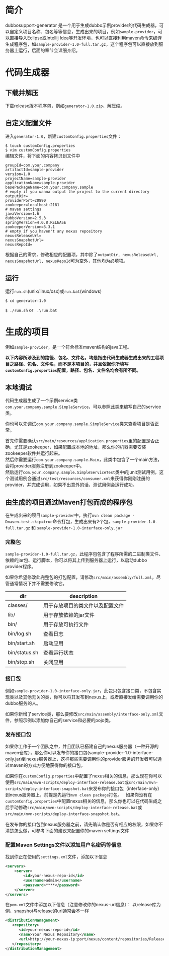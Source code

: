 # 简介
dubbosupport-generator 是一个用于生成dubbo示例provider的代码生成器，可以自定义项目名称、包名等等信息，生成出来的项目，例如`sample-provider`，可以直接导入Eclipse或Intellij Idea等开发环境，也可以直接利用maven命令来编译生成程序包，如`sample-provider-1.0-full.tar.gz`，这个程序包可以直接放到服务器上运行，后面的章节会详细介绍。
# 代码生成器
## 下载并解压
下载release版本程序包，例如`generator-1.0.zip`，解压缩。

## 自定义配置文件
进入`generator-1.0`，新建`customConfig.properties`文件：

`$ touch customConfig.properties`  
`$ vim customConfig.properties`  
编辑文件，将下面的内容拷贝到文件中  
```properties
groupId=com.your.company
artifactId=sample-provider
version=1.0
projectName=sample-provider
applicationName=sample-provider
basePackageName=com.your.company.sample
# empty if you wanna output the project to the current directory
outputDir=
providerPort=20890
zookeeper=localhost:2181
# maven settings
javaVersion=1.6
dubboVersion=2.5.3
springVersion=4.0.8.RELEASE
zookeeperVersion=3.3.1
# empty if you haven't any nexus repository
nexusReleaseUrl=
nexusSnapshotUrl=
nexusRepoId=
```

根据自己的需求，修改相应的配置项，其中除了`outputDir, nexusReleaseUrl, nexusSnapshotUrl, nexusRepoId`可为空外，其他均为必填项。

## 运行
运行`run.sh`(unix/linux/osx)或`run.bat`(windows)

`$ cd generator-1.0`

`$ ./run.sh` or ` .\run.bat`

# 生成的项目
例如`sample-provider`，是一个符合标准maven结构的java工程。

**以下内容所涉及到的路径、包名、文件名，均是指由代码生成器生成出来的工程项目之路径、包名、文件名，而不是本项目的，并且依据你所填写`customConfig.properties`配置，路径、包名、文件名均会有所不同。**

## 本地调试
代码生成器生成了一个示例service类`com.your.company.sample.SimpleService`，可以参照此类来编写自己的service类。

你也可以先调试`com.your.company.sample.SimpleService`类来查看项目是否正常。

首先你需要确认`src/main/resources/application.properties`里的配置是否正确，尤其是zookeeper，如果配置成本地的地址，那么你的机器需要安装zookeeper软件并运行起来。  
然后你需要运行`com.your.company.sample.Main`，此类中包含了一个main方法，会将provider服务注册到zookeeper中。  
然后运行`com.your.company.sample.SimpleServiceTest`类中的junit测试用例，这个测试用例会通过`src/test/resources/consumer.xml`来获得你刚刚注册的provider，并完成调用，如果不出意外的话，测试用例会运行成功。


## 由生成的项目通过Maven打包而成的程序包
在生成出来的项目`sample-provider`中，执行`mvn clean package -Dmaven.test.skip=true`命令打包，生成出来有2个包，`sample-provider-1.0-full.tar.gz` 和 `sample-provider-1.0-interface-only.jar`

### 完整包
`sample-provider-1.0-full.tar.gz`，此程序包包含了程序所需的二进制类文件、依赖的jar包、运行脚本，你可以将其上传到服务器上运行，以启动dubbo provider程序。

如果你希望修改此完整包的打包配置，请修改`src/main/assembly/full.xml`，尽管通常情况下并不需要修改它。

dir | description
-- | --
classes/ | 用于存放项目的类文件以及配置文件
lib/ | 用于存放依赖的jar文件
bin/ | 用于存放可执行文件
bin/log.sh | 查看日志
bin/start.sh | 启动应用
bin/status.sh | 查看运行状态
bin/stop.sh | 关闭应用

### 接口包
例如`sample-provider-1.0-interface-only.jar`，此包只包含接口类，不包含实现类以及其他无关的类，你可以将其发布到nexus上，或者直接发给需要调用你的dubbo服务的人。

如果你新增了service类，那么要修改`src/main/assembly/interface-only.xml`文件，参照示例以添加你自己的service和必要的pojo类。

### 发布接口包
如果你工作于一个团队之中，并且团队已搭建自己的nexus服务器（一种开源的maven仓库），那么你可以发布你的接口包(sample-provider-1.0-interface-only.jar)到nexus服务器上，这样那些需要调用你的provider服务的开发者可以通过maven的方式方便地获得你的接口包。

如果你在`customConfig.properties`中配置了nexus相关的信息，那么现在你可以使用`src/main/mvn-scripts/deploy-interface-release.bat`或`src/main/mvn-scripts/deploy-interface-snapshot.bat`来发布你的接口包（interface-only）到nexus服务器上，前提是先运行`mvn clean package`打包。  
如果你没有在`customConfig.properties`中配置nexus相关的信息，那么你也可以在代码生成之后手动修改`src/main/mvn-scripts/deploy-interface-release.bat`或`src/main/mvn-scripts/deploy-interface-snapshot.bat`。

在发布你的接口包到nexus服务器之前，请先确认你是否有相应的权限，如果你不清楚怎么做，可参考下面的建议来配置你的maven settings文件

### 配置Maven Settings文件以添加用户名密码等信息
找到你正在使用的`settings.xml`文件，添加以下信息

```xml
<servers>
    <server>
        <id>your-nexus-repo-id</id>
        <username>admin</username>
        <password>****</password>
    </server>
</servers>
```

在`pom.xml`文件中添加以下信息（注意修改你的nexus-url信息）：
以release库为例，snapshot与release的url通常会不一样

```xml
<distributionManagement>
   <repository>
      <id>your-nexus-repo-id</id>
      <name>Your Nexus Repository</name>
      <url>http://your-nexus-ip:port/nexus/content/repositories/Release</url>
   </repository>
</distributionManagement>
```


